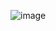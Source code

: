 ![image](https://github.com/andre1048576/seg4105_playground/assets/55166043/56ef8db3-b81f-4c29-9df8-903fd45aa0db)
